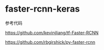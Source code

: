 # faster-rcnn-keras
参考代码 

https://github.com/kevinjliang/tf-Faster-RCNN

https://github.com/rbgirshick/py-faster-rcnn
